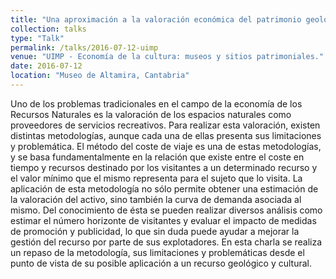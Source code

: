 ```yaml
---
title: "Una aproximación a la valoración económica del patrimonio geológico y cultural a través del método del coste de viaje"
collection: talks
type: "Talk"
permalink: /talks/2016-07-12-uimp
venue: "UIMP - Economía de la cultura: museos y sitios patrimoniales."
date: 2016-07-12
location: "Museo de Altamira, Cantabria"
---
```


Uno de los problemas tradicionales en el campo de la economía de los Recursos Naturales es la valoración de los espacios naturales como proveedores de servicios recreativos. Para realizar esta valoración, existen distintas metodologías, aunque cada una de ellas presenta sus limitaciones y problemática.
El método del coste de viaje es una de estas metodologías, y se basa fundamentalmente en la relación que existe entre el coste en tiempo y recursos destinado por los visitantes a un determinado recurso y el valor mínimo que el mismo representa para el sujeto que lo visita.
La aplicación de esta metodología no sólo permite obtener una estimación de la valoración del activo, sino también la curva de demanda asociada al mismo. Del conocimiento de ésta se pueden realizar diversos análisis como estimar el número horizonte de visitantes y evaluar el impacto de medidas de promoción y publicidad, lo que sin duda puede ayudar a mejorar la gestión del recurso por parte de sus explotadores.
En esta charla se realiza un repaso de la metodología, sus limitaciones y problemáticas desde el punto de vista de su posible aplicación a un recurso geológico y cultural.

